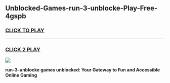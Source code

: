 
## Unblocked-Games-run-3-unblocke-Play-Free-4gspb
<h3>
<a href="https://premium76.site?title=run-3-unblocke&ref=10A">CLICK TO PLAY</a></h3>
<hr>

<h3>
<a href="https://premium76.site?title=run-3-unblocke&ref=10A">CLICK 2 PLAY</a>
  
</h3>

<a href="https://premium76.site?title=run-3-unblocke&ref=10A"><img src="https://clearcache.store/games.png"></a>


**run-3-unblocke games unblocked: Your Gateway to Fun and Accessible Online Gaming**
